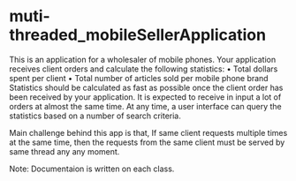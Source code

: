 # muti-threaded_mobileSellerApplication
This is an application for a wholesaler of  mobile phones.
Your application receives client orders and calculate the following statistics: 
•         Total dollars spent per client 
•         Total number of articles sold per mobile phone brand 
Statistics should be calculated as fast as possible once the client order has been received by your application. 
It is expected to receive in input a lot of orders at almost the same time.
At any time, a user interface can query the statistics based on a number of search criteria.

Main challenge behind this app is that, If same client requests multiple times at the same time, then the requests from the same client
must be served by same thread any any moment.

Note: Documentaion is written on each class.
